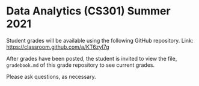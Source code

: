 # Data Analytics (CS301) Summer 2021

Student grades will be available using the following GitHub repository.
Link: https://classroom.github.com/a/KT6zyl7g


After grades have been posted, the student is invited to view the file, `gradebook.md` of this grade repository to see current grades.

Please ask questions, as necessary.
